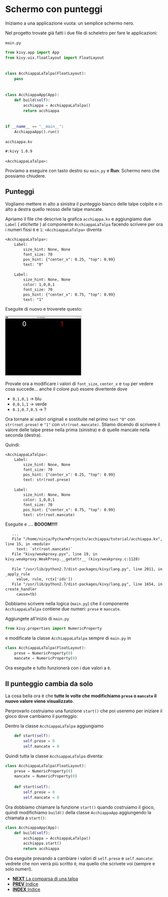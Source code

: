 # Schermo con punteggi

Iniziamo a una applicazione vuota: un semplice schermo nero.

Nel progetto trovate già fatti i due file di scheletro per fare le applicazioni:

`main.py`

```python
from kivy.app import App
from kivy.uix.floatlayout import FloatLayout


class AcchiappaLaTalpa(FloatLayout):
    pass


class AcchiappaApp(App):
    def build(self):
        acchiappa = AcchiappaLaTalpa()
        return acchiappa


if __name__ == "__main__":
    AcchiappaApp().run()
```

`acchiappa.kv`
```kv
#:kivy 1.0.9

<AcchiappaLaTalpa>:
```

Proviamo a eseguire con tasto destro su `main.py` e **Run**: Schermo nero che possiamo chiudere.

## Punteggi

Vogliamo mettere in alto a sinistra il punteggio bianco delle talpe colpite e in alto a destra quello reosso delle talpe 
mancate.

Apriamo il file che descrive la grafica `acchiappa.kv` e aggiungiamo due `Label` ( *etichette* ) al componente 
`AcchiappaLaTalpa` facendo scrivere per ora i numeri fissi `0` e `1`: `<AcchiappaLaTalpa>` diventa

```kv
<AcchiappaLaTalpa>:
    Label:
        size_hint: None, None
        font_size: 70
        pos_hint: {"center_x": 0.25, "top": 0.99}
        text: "0"

    Label:
        size_hint: None, None
        color: 1,0,0,1
        font_size: 70
        pos_hint: {"center_x": 0.75, "top": 0.99}
        text: "1"
```

Eseguite di nuovo e troverete questo:

![Punteggio](punteggio.png)

Provate ora a modificare i valori di `font_size`, `center_x` e `top` per vedere cosa succede... anche il colore può 
essere divertente dove 
 * `0,1,0,1` -> blu
 * `0,0,1,1` -> verde
 * `0.1,0.7,0.5` -> ?

Ora tornate ai valori originali e sostituite nel primo `text` `"0"` con `str(root.prese)` e `"1"` con 
`str(root.mancate)`. Stiamo dicendo di scrivere il valore delle talpe prese nella prima (sinistra) e di
quelle mancate nella seconda (destra).

Quindi:

```kv
<AcchiappaLaTalpa>:
    Label:
        size_hint: None, None
        font_size: 70
        pos_hint: {"center_x": 0.25, "top": 0.99}
        text: str(root.prese)

    Label:
        size_hint: None, None
        color: 1,0,0,1
        font_size: 70
        pos_hint: {"center_x": 0.75, "top": 0.99}
        text: str(root.mancate)
```

Eseguite e .... **BOOOM!!!!**

```
   ...
   File "/home/ninja/PycharmProjects/acchiappa/tutorial/acchiappa.kv", line 15, in <module>
     text: `str(root.mancate)`
   File "kivy/weakproxy.pyx", line 19, in kivy.weakproxy.WeakProxy.__getattr__ (kivy/weakproxy.c:1128)
 
   File "/usr/lib/python2.7/dist-packages/kivy/lang.py", line 2011, in _apply_rule
     value, rule, rctx['ids'])
   File "/usr/lib/python2.7/dist-packages/kivy/lang.py", line 1654, in create_handler
     cause=tb)
```

Dobbiamo scrivere nella logica (`main.py`) che il componente `AcchiappaLaTalpa` contiene due numeri: `prese` e 
`mancate`.

Aggiungete all'inizio di `main.py`

```python
from kivy.properties import NumericProperty
```

e modificate la classe `AcchiappaLaTalpa` sempre di `main.py` in

```python
class AcchiappaLaTalpa(FloatLayout):
    prese = NumericProperty(0)
    mancate = NumericProperty(0)
```

Ora eseguite e tutto funzionerà con i due valori a `0`.

## Il punteggio cambia da solo

La cosa bella ora è che **tutte le volte che modifichiamo `prese` o `mancate` il nuovo valore viene visualizzato**.

Perprovarlo costruiamo una funzione `start()` che poi useremo per iniziare il gioco dove cambiamo il punteggio:

Dentro la classe `AcchiappaLaTalpa` aggiungiamo

```python
    def start(self):
        self.prese = 0
        self.mancate = 0
```

Quindi tutta la classe `AcchiappaLaTalpa` diventa:

```python
class AcchiappaLaTalpa(FloatLayout):
    prese = NumericProperty(0)
    mancate = NumericProperty(0)

    def start(self):
        self.prese = 0
        self.mancate = 0
```

Ora dobbiamo chiamare la funzione `start()` quando costruiamo il gioco, quindi modifichiamo `build()` della classe
`AcchiappaApp` aggiungendo la chiamata a `start()`:

```python
class AcchiappaApp(App):
    def build(self):
        acchiappa = AcchiappaLaTalpa()
        acchiappa.start()
        return acchiappa
```

Ora eseguite prevando a cambiare i valori di `self.prese` e `self.mancate`: vedrete che non verrà più scritto
`0`, ma quello che scrivete voi (sempre e solo numeri).

* [**NEXT** La comparsa di una talpa](una_talpa.md)
* [**PREV** Indice](start.md)
* [**INDEX** Indice](start.md)

